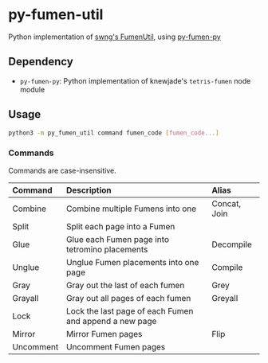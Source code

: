 # py-fumen-util
Python implementation of [swng's FumenUtil](https://github.com/swng/FumenUtil), using [py-fumen-py](https://github.com/OctupusTea/py-fumen-py)

## Dependency
- `py-fumen-py`: Python implementation of knewjade's `tetris-fumen` node module

## Usage

```bash
python3 -m py_fumen_util command fumen_code [fumen_code...]
```

### Commands

Commands are case-insensitive.

|Command|Description|Alias|
|:-|:-|:-|
|Combine|Combine multiple Fumens into one|Concat, Join|
|Split|Split each page into a Fumen||
|Glue|Glue each Fumen page into tetromino placements|Decompile|
|Unglue|Unglue Fumen placements into one page|Compile|
|Gray|Gray out the last of each fumen|Grey|
|Grayall|Gray out all pages of each fumen|Greyall|
|Lock|Lock the last page of each Fumen and append a new page||
|Mirror|Mirror Fumen pages|Flip|
|Uncomment|Uncomment Fumen pages||
